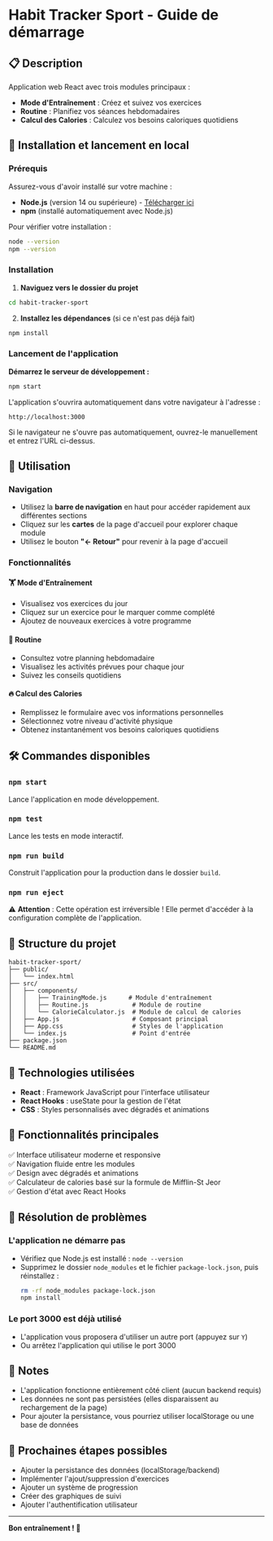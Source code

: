 # Habit Tracker Sport - Guide de démarrage

## 📋 Description

Application web React avec trois modules principaux :
- **Mode d'Entraînement** : Créez et suivez vos exercices
- **Routine** : Planifiez vos séances hebdomadaires
- **Calcul des Calories** : Calculez vos besoins caloriques quotidiens

## 🚀 Installation et lancement en local

### Prérequis

Assurez-vous d'avoir installé sur votre machine :
- **Node.js** (version 14 ou supérieure) - [Télécharger ici](https://nodejs.org/)
- **npm** (installé automatiquement avec Node.js)

Pour vérifier votre installation :
```bash
node --version
npm --version
```

### Installation

1. **Naviguez vers le dossier du projet**
```bash
cd habit-tracker-sport
```

2. **Installez les dépendances** (si ce n'est pas déjà fait)
```bash
npm install
```

### Lancement de l'application

**Démarrez le serveur de développement :**
```bash
npm start
```

L'application s'ouvrira automatiquement dans votre navigateur à l'adresse :
```
http://localhost:3000
```

Si le navigateur ne s'ouvre pas automatiquement, ouvrez-le manuellement et entrez l'URL ci-dessus.

## 🎯 Utilisation

### Navigation
- Utilisez la **barre de navigation** en haut pour accéder rapidement aux différentes sections
- Cliquez sur les **cartes** de la page d'accueil pour explorer chaque module
- Utilisez le bouton **"← Retour"** pour revenir à la page d'accueil

### Fonctionnalités

#### 🏋️ Mode d'Entraînement
- Visualisez vos exercices du jour
- Cliquez sur un exercice pour le marquer comme complété
- Ajoutez de nouveaux exercices à votre programme

#### 📅 Routine
- Consultez votre planning hebdomadaire
- Visualisez les activités prévues pour chaque jour
- Suivez les conseils quotidiens

#### 🔥 Calcul des Calories
- Remplissez le formulaire avec vos informations personnelles
- Sélectionnez votre niveau d'activité physique
- Obtenez instantanément vos besoins caloriques quotidiens

## 🛠️ Commandes disponibles

### `npm start`
Lance l'application en mode développement.

### `npm test`
Lance les tests en mode interactif.

### `npm run build`
Construit l'application pour la production dans le dossier `build`.

### `npm run eject`
⚠️ **Attention** : Cette opération est irréversible ! Elle permet d'accéder à la configuration complète de l'application.

## 📁 Structure du projet

```
habit-tracker-sport/
├── public/
│   └── index.html
├── src/
│   ├── components/
│   │   ├── TrainingMode.js      # Module d'entraînement
│   │   ├── Routine.js            # Module de routine
│   │   └── CalorieCalculator.js  # Module de calcul de calories
│   ├── App.js                    # Composant principal
│   ├── App.css                   # Styles de l'application
│   └── index.js                  # Point d'entrée
├── package.json
└── README.md
```

## 🎨 Technologies utilisées

- **React** : Framework JavaScript pour l'interface utilisateur
- **React Hooks** : useState pour la gestion de l'état
- **CSS** : Styles personnalisés avec dégradés et animations

## 🌟 Fonctionnalités principales

✅ Interface utilisateur moderne et responsive  
✅ Navigation fluide entre les modules  
✅ Design avec dégradés et animations  
✅ Calculateur de calories basé sur la formule de Mifflin-St Jeor  
✅ Gestion d'état avec React Hooks  

## 🐛 Résolution de problèmes

### L'application ne démarre pas
- Vérifiez que Node.js est installé : `node --version`
- Supprimez le dossier `node_modules` et le fichier `package-lock.json`, puis réinstallez : 
  ```bash
  rm -rf node_modules package-lock.json
  npm install
  ```

### Le port 3000 est déjà utilisé
- L'application vous proposera d'utiliser un autre port (appuyez sur `Y`)
- Ou arrêtez l'application qui utilise le port 3000

## 📝 Notes

- L'application fonctionne entièrement côté client (aucun backend requis)
- Les données ne sont pas persistées (elles disparaissent au rechargement de la page)
- Pour ajouter la persistance, vous pourriez utiliser localStorage ou une base de données

## 🚀 Prochaines étapes possibles

- Ajouter la persistance des données (localStorage/backend)
- Implémenter l'ajout/suppression d'exercices
- Ajouter un système de progression
- Créer des graphiques de suivi
- Ajouter l'authentification utilisateur

---

**Bon entraînement ! 💪**
